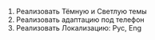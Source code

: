 1. Реализовать Тёмную и Светлую темы
2. Реализовать адаптацию под телефон
3. Реализовать Локализацию: Рус, Eng